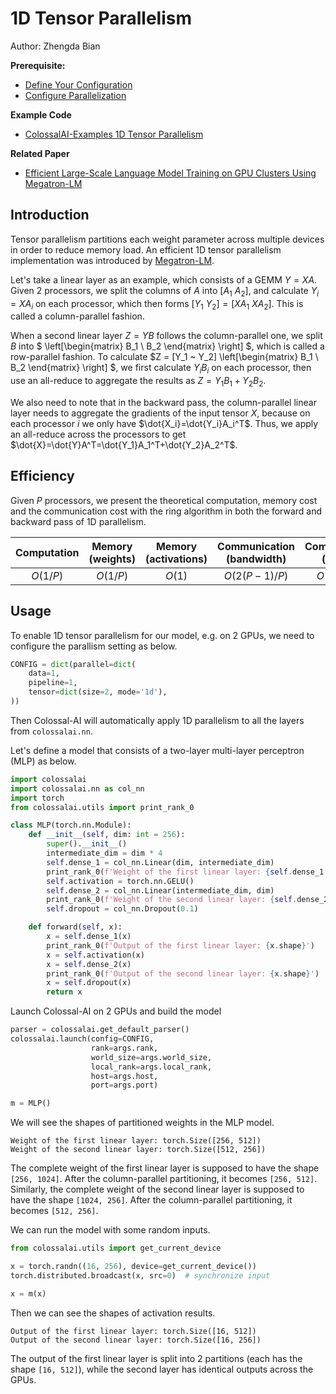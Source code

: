 # 1D Tensor Parallelism

Author: Zhengda Bian

**Prerequisite:**
- [Define Your Configuration](../basics/define_your_config.md)
- [Configure Parallelization](../basics/configure_parallelization.md)

**Example Code**
- [ColossalAI-Examples 1D Tensor Parallelism](https://github.com/hpcaitech/ColossalAI-Examples/tree/main/features/tensor_parallel/tensor_parallel_1d.py)

**Related Paper**
- [Efficient Large-Scale Language Model Training on GPU Clusters Using Megatron-LM](https://deepakn94.github.io/assets/papers/megatron-sc21.pdf)

## Introduction

Tensor parallelism partitions each weight parameter across multiple devices in order to reduce memory load.
An efficient 1D tensor parallelism implementation was introduced by [Megatron-LM](https://deepakn94.github.io/assets/papers/megatron-sc21.pdf).

Let's take a linear layer as an example, which consists of a GEMM $Y = XA$. Given 2 processors, we split the columns of $A$ into $[A_1 ~ A_2]$, and calculate $Y_i = XA_i$ on each processor, which then forms $[Y_1 ~ Y_2] = [XA_1 ~ XA_2]$. This is called a column-parallel fashion.

When a second linear layer $Z=YB$ follows the column-parallel one, we split $B$ into $ \left[\begin{matrix} B_1 \\ B_2 \end{matrix} \right] $, which is called a row-parallel fashion.
To calculate $Z = [Y_1 ~ Y_2] \left[\begin{matrix} B_1 \\ B_2 \end{matrix} \right] $, we first calculate $Y_iB_i$ on each processor, then use an all-reduce to aggregate the results as $Z=Y_1B_1+Y_2B_2$.

We also need to note that in the backward pass, the column-parallel linear layer needs to aggregate the gradients of the input tensor $X$, because on each processor $i$ we only have $\dot{X_i}=\dot{Y_i}A_i^T$.
Thus, we apply an all-reduce across the processors to get $\dot{X}=\dot{Y}A^T=\dot{Y_1}A_1^T+\dot{Y_2}A_2^T$.

## Efficiency
Given $P$ processors, we present the theoretical computation, memory cost and the communication cost with the ring algorithm in both the forward and backward pass of 1D parallelism.

| Computation | Memory (weights) | Memory (activations) | Communication (bandwidth) | Communication (latency) |
| :---------: | :--------------: | :------------------: | :-----------------------: | :---------------------: |
| $O(1/P)$    | $O(1/P)$         | $O(1)$               | $O(2(P-1)/P)$             | $O(2(P-1))$             |

## Usage

To enable 1D tensor parallelism for our model, e.g. on 2 GPUs, we need to configure the parallism setting as below.
```python
CONFIG = dict(parallel=dict(
    data=1,
    pipeline=1,
    tensor=dict(size=2, mode='1d'),
))
```
Then Colossal-AI will automatically apply 1D parallelism to all the layers from `colossalai.nn`.

Let's define a model that consists of a two-layer multi-layer perceptron (MLP) as below.
```python
import colossalai
import colossalai.nn as col_nn
import torch
from colossalai.utils import print_rank_0

class MLP(torch.nn.Module):
    def __init__(self, dim: int = 256):
        super().__init__()
        intermediate_dim = dim * 4
        self.dense_1 = col_nn.Linear(dim, intermediate_dim)
        print_rank_0(f'Weight of the first linear layer: {self.dense_1.weight.transpose(0, 1).shape}')
        self.activation = torch.nn.GELU()
        self.dense_2 = col_nn.Linear(intermediate_dim, dim)
        print_rank_0(f'Weight of the second linear layer: {self.dense_2.weight.transpose(0, 1).shape}')
        self.dropout = col_nn.Dropout(0.1)

    def forward(self, x):
        x = self.dense_1(x)
        print_rank_0(f'Output of the first linear layer: {x.shape}')
        x = self.activation(x)
        x = self.dense_2(x)
        print_rank_0(f'Output of the second linear layer: {x.shape}')
        x = self.dropout(x)
        return x
```
Launch Colossal-AI on 2 GPUs and build the model
```python
parser = colossalai.get_default_parser()
colossalai.launch(config=CONFIG,
                  rank=args.rank,
                  world_size=args.world_size,
                  local_rank=args.local_rank,
                  host=args.host,
                  port=args.port)

m = MLP()
```
We will see the shapes of partitioned weights in the MLP model.
```shell
Weight of the first linear layer: torch.Size([256, 512])
Weight of the second linear layer: torch.Size([512, 256])
```
The complete weight of the first linear layer is supposed to have the shape `[256, 1024]`. After the column-parallel partitioning, it becomes `[256, 512]`.
Similarly, the complete weight of the second linear layer is supposed to have the shape `[1024, 256]`. After the column-parallel partitioning, it becomes `[512, 256]`.

We can run the model with some random inputs.
```python
from colossalai.utils import get_current_device

x = torch.randn((16, 256), device=get_current_device())
torch.distributed.broadcast(x, src=0)  # synchronize input

x = m(x)
```
Then we can see the shapes of activation results.
```shell
Output of the first linear layer: torch.Size([16, 512])
Output of the second linear layer: torch.Size([16, 256])
```
The output of the first linear layer is split into 2 partitions (each has the shape `[16, 512]`), while the second layer has identical outputs across the GPUs.